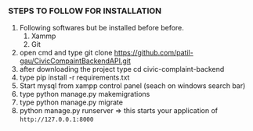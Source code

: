 ### STEPS TO FOLLOW FOR INSTALLATION ###
1. Following softwares but be installed before before.
    1. Xammp
    2. Git
2. open cmd and type git clone https://github.com/patil-gau/CivicCompaintBackendAPI.git
3. after downloading the project type cd civic-complaint-backend  
4. type pip install -r requirements.txt
5. Start mysql from xampp control panel (seach on windows search bar)
5. type python manage.py makemigrations 
6. type python manage.py migrate
7. python manage.py runserver  => this starts your application of `http://127.0.0.1:8000`